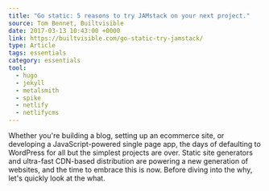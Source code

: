 ```yaml
---
title: "Go static: 5 reasons to try JAMstack on your next project."
source: Tom Bennet, Builtvisible
date: 2017-03-13 10:43:00 +0000
link: https://builtvisible.com/go-static-try-jamstack/
type: Article
tags: essentials
category: essentials
tool:
  - hugo
  - jekyll
  - metalsmith
  - spike
  - netlify
  - netlifycms
---
```

Whether you're building a blog, setting up an ecommerce site, or developing a JavaScript-powered single page app, the days of defaulting to WordPress for all but the simplest projects are over. Static site generators and ultra-fast CDN-based distribution are powering a new generation of websites, and the time to embrace this is now. Before diving into the why, let's quickly look at the what.





